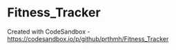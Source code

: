 # Fitness_Tracker
Created with CodeSandbox - https://codesandbox.io/p/github/prthmh/Fitness_Tracker
